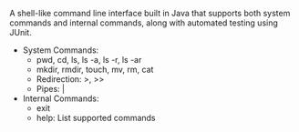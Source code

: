 A shell-like command line interface built in Java that supports both system commands and internal commands, along with automated testing using JUnit.
- System Commands:
  - pwd, cd, ls, ls -a, ls -r, ls -ar
  - mkdir, rmdir, touch, mv, rm, cat
  - Redirection: >, >>
  - Pipes: |
- Internal Commands:
  - exit
  - help: List supported commands
